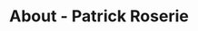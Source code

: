 ---
id: patrick_roserie
permalink: "/about/patrick_roserie"
full_name: Patrick Roserie
title: About - Patrick Roserie
role: Principal Cybersecurity Manager
image: 
about: Patrick has supported the technology industry for over 8 years, 6 of those years spent focused on security. He is driven by solving complex problems and coming up with creative solutions. His specialties include automation and security. He currently holds CISSP, CEH and AWS Solutions Architect Associate certifications. When he's not working or studying, Patrick enjoy spending time writing home automations, having family time, traveling and cooking. 
github: 
linkedin: 
featimg: "/assets/aboutBanner1.jpg"
layout: about/profile
---